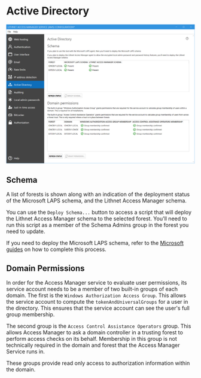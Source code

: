 # Active Directory


<img src="../images/ui-page-activedirectory.png" alt="!" width="1000px">

## Schema
A list of forests is shown along with an indication of the deployment status of the Microsoft LAPS schema, and the Lithnet Access Manager schema.

You can use the `Deploy Schema...` button to access a script that will deploy the Lithnet Access Manager schema to the selected forest. You'll need to run this script as a member of the Schema Admins group in the forest you need to update.

If you need to deploy the Microsoft LAPS schema, refer to the [Microsoft guides](https://aka.ms/laps) on how to complete this process.

## Domain Permissions
In order for the Access Manager service to evaluate user permissions, its service account needs to be a member of two built-in groups of each domain. The first is the `Windows Authorization Access Group`. This allows the service account to compute the `tokenAndUniversalGroups` for a user in the directory. This ensures that the service account can see the user's full group membership.

The second group is the `Access Control Assistance Operators` group. This allows Access Manager to ask a domain controller in a trusting forest to perform access checks on its behalf. Membership in this group is not technically required in the domain and forest that the Access Manager Service runs in.

These groups provide read only access to authorization information within the domain.